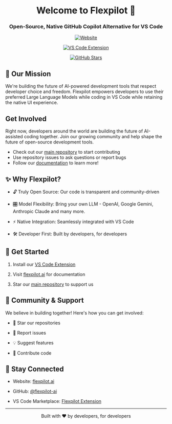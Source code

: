 <div align="center">

  

# Welcome to Flexpilot 🚀

### Open-Source, Native GitHub Copilot Alternative for VS Code

[![Website](https://img.shields.io/badge/Website-flexpilot.ai-blue)](https://flexpilot.ai)

[![VS Code Extension](https://img.shields.io/visual-studio-marketplace/v/flexpilot.flexpilot-vscode-extension)](https://marketplace.visualstudio.com/items?itemName=flexpilot.flexpilot-vscode-extension)

[![GitHub Stars](https://img.shields.io/github/stars/flexpilot-ai/vscode-extension?style=social)](https://github.com/flexpilot-ai/vscode-extension)

</div>

## 🎯 Our Mission

We're building the future of AI-powered development tools that respect developer choice and freedom. Flexpilot empowers developers to use their preferred Large Language Models while coding in VS Code while retaining the native UI experience.

## Get Involved

Right now, developers around the world are building the future of AI-assisted coding together. Join our growing community and help shape the future of open-source development tools.

* Check out our [main repository](https://github.com/flexpilot-ai/vscode-extension) to start contributing
* Use repository issues to ask questions or report bugs
* Follow our [documentation](https://docs.flexpilot.ai/introduction.html) to learn more!
 
## ✨ Why Flexpilot?

- 🔓 Truly Open Source: Our code is transparent and community-driven

- 🎛️ Model Flexibility: Bring your own LLM - OpenAI, Google Gemini, Anthropic Claude and many more.

- ⚡ Native Integration: Seamlessly integrated with VS Code

- 🛠️ Developer First: Built by developers, for developers

## 🚀 Get Started

1. Install our [VS Code Extension](https://marketplace.visualstudio.com/items?itemName=flexpilot.flexpilot-vscode-extension)

2. Visit [flexpilot.ai](https://flexpilot.ai) for documentation

3. Star our [main repository](https://github.com/flexpilot-ai/vscode-extension) to support us

## 👥 Community & Support

We believe in building together! Here's how you can get involved:

- 🌟 Star our repositories

- 🐛 Report issues

- 💡 Suggest features

- 🤝 Contribute code

## 📢 Stay Connected

- Website: [flexpilot.ai](https://flexpilot.ai)

- GitHub: [@flexpilot-ai](https://github.com/flexpilot-ai)

- VS Code Marketplace: [Flexpilot Extension](https://marketplace.visualstudio.com/items?itemName=flexpilot.flexpilot-vscode-extension)

---

<div align="center">

Built with ❤️ by developers, for developers

</div>
